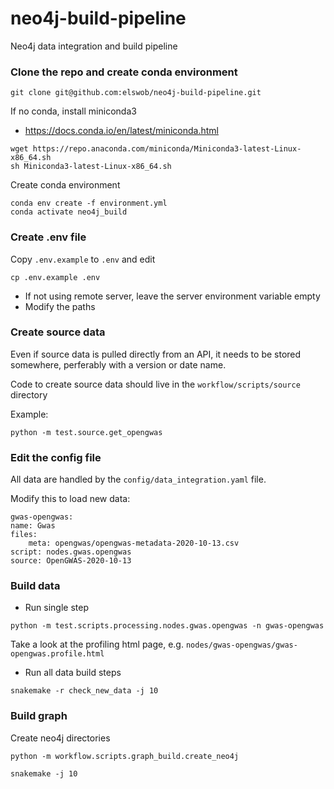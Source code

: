 # neo4j-build-pipeline

Neo4j data integration and build pipeline 


### Clone the repo and create conda environment

```
git clone git@github.com:elswob/neo4j-build-pipeline.git
```

If no conda, install miniconda3
- https://docs.conda.io/en/latest/miniconda.html

```
wget https://repo.anaconda.com/miniconda/Miniconda3-latest-Linux-x86_64.sh
sh Miniconda3-latest-Linux-x86_64.sh
```

Create conda environment

```
conda env create -f environment.yml
conda activate neo4j_build
```

### Create .env file

Copy `.env.example` to `.env` and edit

```
cp .env.example .env
```

- If not using remote server, leave the server environment variable empty 
- Modify the paths 

### Create source data

Even if source data is pulled directly from an API, it needs to be stored somewhere, perferably with a version or date name.

Code to create source data should live in the `workflow/scripts/source` directory

Example:

```
python -m test.source.get_opengwas
```

### Edit the config file

All data are handled by the `config/data_integration.yaml` file. 

Modify this to load new data:

```
gwas-opengwas:
name: Gwas
files:
    meta: opengwas/opengwas-metadata-2020-10-13.csv
script: nodes.gwas.opengwas
source: OpenGWAS-2020-10-13
```

###  Build data

- Run single step

```
python -m test.scripts.processing.nodes.gwas.opengwas -n gwas-opengwas
```

Take a look at the profiling html page, e.g. `nodes/gwas-opengwas/gwas-opengwas.profile.html`

- Run all data build steps

```
snakemake -r check_new_data -j 10
```

### Build graph

Create neo4j directories

```
python -m workflow.scripts.graph_build.create_neo4j
```

```
snakemake -j 10
```